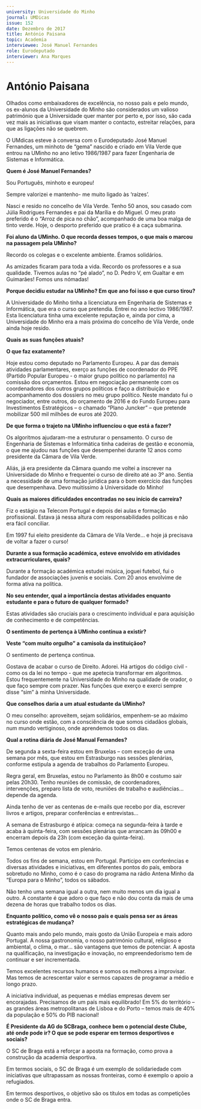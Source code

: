```yaml
---
university: Universidade do Minho
journal: UMDicas 
issue: 152	
date: Dezembro de 2017
title: António Paisana
topic: Academia
interviewee: José Manuel Fernandes
role: Eurodeputado
interviewer: Ana Marques
---
```



# António Paisana

Olhados como embaixadores de excelência, no nosso país e pelo mundo, os ex-alunos da Universidade do Minho são considerados um valioso património que a Universidade quer manter por perto e, por isso, são cada vez mais as iniciativas que visam manter o contacto, estreitar relações, para que as ligações não se quebrem.

O UMdicas esteve à conversa com o Eurodeputado José Manuel Fernandes, um minhoto de “gema” nascido e criado em Vila Verde que entrou na UMinho no ano letivo 1986/1987 para fazer Engenharia de Sistemas e Informática.

**Quem é José Manuel Fernandes?**

Sou Português, minhoto e europeu!

Sempre valorizei e mantenho- me muito ligado às ‘raízes’.

Nasci e resido no concelho de Vila Verde. Tenho 50 anos, sou casado com Júlia Rodrigues Fernandes e pai da Marília e do Miguel. O meu prato preferido é o “Arroz de pica no chão”, acompanhado de uma boa malga de tinto verde. Hoje, o desporto preferido que pratico é a caça submarina.

**Foi aluno da UMinho. O que recorda desses tempos, o que mais o marcou na passagem pela UMinho?**

Recordo os colegas e o excelente ambiente. Éramos solidários.

As amizades ficaram para toda a vida. Recordo os professores e a sua qualidade. Tivemos aulas no “pé alado”, no D. Pedro V, em Gualtar e em Guimarães! Fomos uns nómadas!

**Porque decidiu estudar na UMinho? Em que ano foi isso e que curso tirou?**

A Universidade do Minho tinha a licenciatura em Engenharia de Sistemas e Informática, que era o curso que pretendia. Entrei no ano lectivo 1986/1987. Esta licenciatura tinha uma excelente reputação e, ainda por cima, a Universidade do Minho era a mais próxima do concelho de Vila Verde, onde ainda hoje resido.

**Quais as suas funções atuais?**

**O que faz exatamente?**

Hoje estou como deputado no Parlamento Europeu. A par das demais atividades parlamentares, exerço as funções de coordenador do PPE (Partido Popular Europeu - o maior grupo político no parlamento) na comissão dos orçamentos. Estou em negociação permanente com os coordenadores dos outros grupos políticos e faço a distribuição e acompanhamento dos dossiers no meu grupo político. Neste mandato fui o negociador, entre outros, do orçamento de 2016 e do Fundo Europeu para Investimentos Estratégicos – o chamado “Plano Juncker” – que pretende mobilizar 500 mil milhões de euros até 2020.

**De que forma o trajeto na UMinho influenciou o que está a fazer?**

Os algoritmos ajudaram-me a estruturar o pensamento. O curso de Engenharia de Sistemas e Informática tinha cadeiras de gestão e economia, o que me ajudou nas funções que desempenhei durante 12 anos como presidente da Câmara de Vila Verde.

Aliás, já era presidente da Câmara quando me voltei a inscrever na Universidade do Minho e frequentei o curso de direito até ao 3º ano. Sentia a necessidade de uma formação jurídica para o bom exercício das funções que desempenhava. Devo muitíssimo à Universidade do Minho!

**Quais as maiores dificuldades encontradas no seu início de carreira?**

Fiz o estágio na Telecom Portugal e depois dei aulas e formação profissional. Estava já nessa altura com responsabilidades políticas e não era fácil conciliar.

Em 1997 fui eleito presidente da Câmara de Vila Verde… e hoje já precisava de voltar a fazer o curso!

**Durante a sua formação académica, esteve envolvido em atividades extracurriculares, quais?**

Durante a formação académica estudei música, joguei futebol, fui o fundador de associações juvenis e sociais. Com 20 anos envolvime de forma ativa na política.

**No seu entender, qual a importância destas atividades enquanto estudante e para o futuro de qualquer formado?**

Estas atividades são cruciais para o crescimento individual e para aquisição de conhecimento e de competências.

**O sentimento de pertença à UMinho continua a existir?**

**Veste “com muito orgulho” a camisola da instituiçãoo?**

O sentimento de pertença continua.

Gostava de acabar o curso de Direito. Adorei. Há artigos do código civil - como os da lei no tempo - que me apetecia transformar em algoritmos. Estou frequentemente na Universidade do Minho na qualidade de orador, o que faço sempre com prazer. Nas funções que exerço e exerci sempre disse “sim” à minha Universidade.

**Que conselhos daria a um atual estudante da UMinho?**

O meu conselho: aproveitem, sejam solidários, empenhem-se ao máximo no curso onde estão, com a consciência de que somos cidadãos globais, num mundo vertiginoso, onde aprendemos todos os dias.

**Qual a rotina diária de José Manual Fernandes?**

De segunda a sexta-feira estou em Bruxelas – com exceção de uma semana por mês, que estou em Estrasburgo nas sessões plenárias, conforme estipula a agenda de trabalhos do Parlamento Europeu.

Regra geral, em Bruxelas, estou no Parlamento às 8h00 e costumo sair pelas 20h30. Tenho reuniões de comissão, de coordenadores, intervenções, preparo lista de voto, reuniões de trabalho e audiências... depende da agenda.

Ainda tenho de ver as centenas de e-mails que recebo por dia, escrever livros e artigos, preparar conferências e entrevistas...

A semana de Estrasburgo é atípica: começa na segunda-feira à tarde e acaba à quinta-feira, com sessões plenárias que arrancam às 09h00 e encerram depois da 23h (com exceção da quinta-feira).

Temos centenas de votos em plenário.

Todos os fins de semana, estou em Portugal. Participo em conferências e diversas atividades e iniciativas, em diferentes pontos do país, embora sobretudo no Minho, como é o caso do programa na rádio Antena Minho da “Europa para o Minho”, todos os sábados.

Não tenho uma semana igual a outra, nem muito menos um dia igual a outro. A constante é que adoro o que faço e não dou conta da mais de uma dezena de horas que trabalho todos os dias.

**Enquanto político, como vê o nosso país e quais pensa ser as áreas estratégicas de mudança?**

Quanto mais ando pelo mundo, mais gosto da União Europeia e mais adoro Portugal. A nossa gastronomia, o nosso património cultural, religioso e ambiental, o clima, o mar… são vantagens que temos de potenciar. A aposta na qualificação, na investigação e inovação, no empreendedorismo tem de continuar e ser incrementada.

Temos excelentes recursos humanos e somos os melhores a improvisar. Mas temos de acrescentar valor e sermos capazes de programar a médio e longo prazo.

A iniciativa individual, as pequenas e médias empresas devem ser encorajadas. Precisamos de um país mais equilibrado! Em 5% do território – as grandes áreas metropolitanas de Lisboa e do Porto – temos mais de 40% da população e 50% do PIB nacional!

**É Presidente da AG do SCBraga, conhece bem o potencial deste Clube, até onde pode ir? O que se pode esperar em termos desportivos e sociais?**

O SC de Braga está a reforçar a aposta na formação, como prova a construção da academia desportiva.

Em termos sociais, o SC de Braga é um exemplo de solidariedade com iniciativas que ultrapassam as nossas fronteiras, como é exemplo o apoio a refugiados.

Em termos desportivos, o objetivo são os títulos em todas as competições onde o SC de Braga entra.

